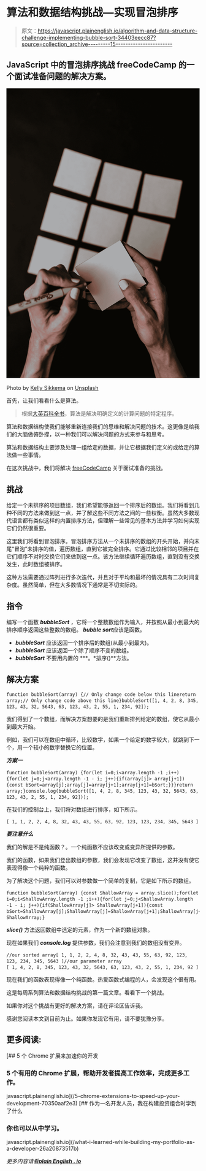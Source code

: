 # 算法和数据结构挑战—实现冒泡排序

> 原文：<https://javascript.plainenglish.io/algorithm-and-data-structure-challenge-implementing-bubble-sort-34403eecc87?source=collection_archive---------15----------------------->

## JavaScript 中的冒泡排序挑战 freeCodeCamp 的一个面试准备问题的解决方案。

![](img/c040a7201453f2e2eedba757ce371413.png)

Photo by [Kelly Sikkema](https://unsplash.com/@kellysikkema?utm_source=medium&utm_medium=referral) on [Unsplash](https://unsplash.com?utm_source=medium&utm_medium=referral)

首先，让我们看看什么是算法。

> 根据[大英百科全书](https://www.britannica.com/science/algorithm)，算法是解决明确定义的计算问题的特定程序。

算法和数据结构使我们能够重新连接我们的思维和解决问题的技术。这更像是给我们的大脑做俯卧撑，以一种我们可以解决问题的方式来参与和思考。

算法和数据结构主要涉及处理一组给定的数据，并让它根据我们定义的或给定的算法做一些事情。

在这次挑战中，我们将解决 [freeCodeCamp](https://www.freecodecamp.org/learn/coding-interview-prep/algorithms/implement-bubble-sort) 关于面试准备的挑战。

## **挑战**

给定一个未排序的项目数组，我们希望能够返回一个排序后的数组。我们将看到几种不同的方法来做到这一点，并了解这些不同方法之间的一些权衡。虽然大多数现代语言都有类似这样的内置排序方法，但理解一些常见的基本方法并学习如何实现它们仍然很重要。

这里我们将看到冒泡排序。冒泡排序方法从一个未排序的数组的开头开始，并向末尾“冒泡”未排序的值，遍历数组，直到它被完全排序。它通过比较相邻的项目并在它们顺序不对时交换它们来做到这一点。该方法继续循环遍历数组，直到没有交换发生，此时数组被排序。

这种方法需要通过阵列进行多次迭代，并且对于平均和最坏的情况具有二次时间复杂度。虽然简单，但在大多数情况下通常是不切实际的。

## **指令**

编写一个函数 ***bubbleSort*** ，它将一个整数数组作为输入，并按照从最小到最大的排序顺序返回这些整数的数组。
***bubble sort***应该是函数。

*   ***bubbleSort*** 应该返回一个排序后的数组(从最小到最大)。
*   ***bubbleSort*** 应该返回一个除了顺序不变的数组。
*   ***bubbleSort*** 不要用内置的 ***。*排序()**方法。

## **解决方案**

```
function bubbleSort(array) {// Only change code below this linereturn array;// Only change code above this line}bubbleSort([1, 4, 2, 8, 345, 123, 43, 32, 5643, 63, 123, 43, 2, 55, 1, 234, 92]);
```

我们得到了一个数组，而解决方案想要的是我们重新排列给定的数组，使它从最小到最大开始。

例如，我们可以在数组中循环，比较数字，如果一个给定的数字较大，就跳到下一个，用一个较小的数字替换它的位置。

***方案一***

```
function bubbleSort(array) {for(let i=0;i<array.length -1 ;i++){for(let j=0;j<array.length -1 - i; j++){if(array[j]> array[j+1]){const bSort=array[j];array[j]=array[j+1];array[j+1]=bSort;}}}return array;}console.log(bubbleSort([1, 4, 2, 8, 345, 123, 43, 32, 5643, 63, 123, 43, 2, 55, 1, 234, 92]));
```

在我们的控制台上，我们将对数组进行排序，如下所示。

```
[ 1, 1, 2, 2, 4, 8, 32, 43, 43, 55, 63, 92, 123, 123, 234, 345, 5643 ]
```

***要注意什么***

我们的解是不是纯函数？。一个纯函数不应该改变或变异所提供的参数。

我们的函数，如果我们登出数组的参数，我们会发现它改变了数组，这并没有使它表现得像一个纯粹的函数。

为了解决这个问题，我们可以对参数做一个简单的复制，它是如下所示的数组。

```
function bubbleSort(array) {const ShallowArray = array.slice();for(let i=0;i<ShallowArray.length -1 ;i++){for(let j=0;j<ShallowArray.length -1 - i; j++){if(ShallowArray[j]> ShallowArray[j+1]){const bSort=ShallowArray[j];ShallowArray[j]=ShallowArray[j+1];ShallowArray[j+1]=bSort;}}}return ShallowArray;}
```

***slice()*** 方法返回数组中选定的元素，作为一个新的数组对象。

现在如果我们 ***console.log*** 提供参数，我们会注意到我们的数组没有变异。

```
//our sorted array[ 1, 1, 2, 2, 4, 8, 32, 43, 43, 55, 63, 92, 123, 123, 234, 345, 5643 ]//our parameter array
[ 1, 4, 2, 8, 345, 123, 43, 32, 5643, 63, 123, 43, 2, 55, 1, 234, 92 ]
```

现在我们的函数表现得像一个纯函数。热爱函数式编程的人，会发现这个很有用。

这是每周系列算法和数据结构挑战的第一篇文章。看看下一个挑战。

如果你对这个挑战有更好的解决方案，请在评论区告诉我。

感谢您阅读本文到目前为止。如果你发现它有用，请不要犹豫分享。

## **更多阅读:**

[](/5-chrome-extensions-to-speed-up-your-development-70350aaf2e3) [## 5 个 Chrome 扩展来加速你的开发

### 5 个有用的 Chrome 扩展，帮助开发者提高工作效率，完成更多工作。

javascript.plainenglish.io](/5-chrome-extensions-to-speed-up-your-development-70350aaf2e3) [](/what-i-learned-while-building-my-portfolio-as-a-developer-26a20873517b) [## 作为一名开发人员，我在构建投资组合时学到了什么

### 你也可以从中学习。

javascript.plainenglish.io](/what-i-learned-while-building-my-portfolio-as-a-developer-26a20873517b) 

*更多内容请看*[***plain English . io***](http://plainenglish.io/)